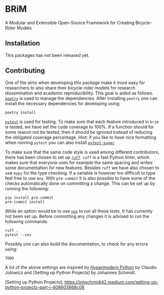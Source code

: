 # BRiM
A Modular and Extensible Open-Source Framework for Creating Bicycle-Rider Models

## Installation
This packages has not been released yet.

## Contributing
One of the aims when developing this package make it more easy for researchers to also
share their bicycle-rider models for research dissemination and academic
reproducibility. This goal is aided as follows. [`poetry`](https://python-poetry.org/)
is used to manage the dependencies. After installing `poetry` one can install the
necessary dependencies for developing using:
```
poetry install
```
[`pytest`](https://docs.pytest.org) is used for testing. To make sure that each feature
introduced in `brim` is tested, we have set the code coverage to 100%. If a function
should for some reason not be tested, then it should be ignored instead of reducing the
obligated coverage percentage. Hint: if you like to have nice formatting when running
`pytest` you can also install [`pytest-sugar`](https://github.com/Teemu/pytest-sugar).

To make sure that the same code style is used among different contributors, there has
been chosen to set up [`ruff`](https://beta.ruff.rs). `ruff` is a fast Python linter, which
makes sure that everyone uses for example the same spacing and writes some documentation
for new features. Besides `ruff` we have also chosen to use `mypy` for the type
checking. If a variable is however too difficult to type feel free to use `Any`. With
`pre-commit` it is also possible to have some of the checks automatically done on
committing a change. This can be set up by running the following:
```
pip install pre-commit
pre-commit install
```

While an option would be to use [`nox`](https://nox.thea.codes) to run all these tests.
It has currently not been set up. Before committing any changes it is advised to run the
following commands:
```
ruff .
pytest --cov
```
Possibly one can also build the documentation, to check for any errors using:
```
TODO
```

A lot of the above settings are inspired by [Hypermodern Python] by Claudio Jolowicz and
[Setting up Python Projects] by Johannes Schmidt.

[Hypermodern Python]: https://cjolowicz.github.io/posts/hypermodern-python-01-setup/
[Setting up Python Projects]; https://johschmidt42.medium.com/setting-up-python-projects-part-i-408603868c08
